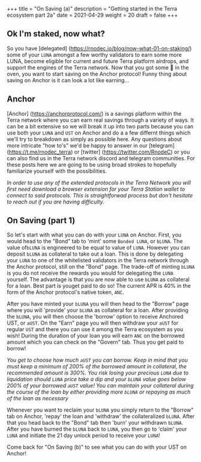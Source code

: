 +++ 
title = "On Saving (a)" 
description = "Getting started in the Terra ecosystem part 2a" 
date = 2021-04-29
weight = 20 
draft = false 
+++

## Ok I'm staked, now what?

So you have [delegated] (https://rnodec.io/blog/now-what-01-on-staking/) some of your `LUNA` amongst a few worthy validators to earn some more LUNA, become eligible for current and future Terra platform airdrops, and support the engines of the Terra network. Now that you got some 🥩 in the oven, you want to start saving on the Anchor protocol! Funny thing about saving on Anchor is it can look a lot like earning...

## Anchor

[Anchor] (https://anchorprotocol.com/) is a savings platform within the Terra network where you can earn real savings through a variety of ways. It can be a bit extensive so we will break it up into two parts because you can use both your `LUNA` and `UST` on Anchor and do a a few differnt things which we'll try to breakdown as simply as possible here. Any questions about more intricate "how to's" we'd be happy to answer in our [telegram] (https://t.me/rnodec_terra) or [twitter] (https://twitter.com/RnodeC) or you can also find us in the Terra network discord and telegram communities. For these posts here we are going to be using broad strokes to hopefully familiarize yourself with the possibilities.

_In order to use any of the extended protocols in the Terra Network you will first need download a browser extension for your Terra Station wallet to connect to said protocols. This is straightforwad process but don't hesitate to reach out if you are having difficulty._

## On Saving (part 1)

So let's start with what you can do with your `LUNA` on Anchor. First, you would head to the "Bond" tab to 'mint' some `Bonded LUNA`, or `bLUNA`. The value of`bLUNA` is engineered to be equal to value of `LUNA`. However you can deposit `bLUNA` as collateral to take out a loan. This is done by delegating your `LUNA` to one of the whitelisted validators in the Terra network through the Anchor protocol, still on the "Bond" page. The trade-off of minting `bLUNA` is you do not receive the rewards you would for delegating the `LUNA` yourself. The advantage is that you are now able to use `bLUNA` as collateral for a loan. Best part is youget paid to do so! The current APR is 40% in the form of the Anchor protocol's native token, `ANC`. 

After you have minted your `bLUNA` you will then head to the "Borrow" page where you will 'provide' your `bLUNA` as collateral for a loan. After providing the `bLUNA`, you will then choose the 'borrow' option to receive Anchored UST, or `aUST`. On the "Earn" page you will then withdraw your `aUST` for regular `UST` and there you can use it among the Terra ecosystem as you wish! During the duration of your loan you will earn `ANC` on the borrowed amount which you can check on the "Govern" tab. Thus you get paid to borrow!

_You get to choose how much `aUST` you can borrow. Keep in mind that you must keep a minimum of 200% of the borrowed amount in collateral, the recommended amount is 300%. You risk losing your precious `LUNA` due to liquidation should `LUNA` price take a dip and your `bLUNA` value goes below 200% of your borrowed `aUST` value! You can maintain your collateral during the course of the loan by either providing more `bLUNA` or repaying as much of the loan as necessary_

Whenever you want to reclaim your `bLUNA` you simply return to the "Borrow" tab on Anchor, 'repay' the loan and 'withdraw' the collateralized `bLUNA`. After that you head back to the "Bond" tab then 'burn' your withdrawn `bLUNA`. After you have burned the `bLUNA` back to `LUNA`, you then go to 'claim' your `LUNA` and initiate the 21 day unlock period to receive your `LUNA`!

Come back for "On Saving (b)" to see what you can do with your UST on Anchor!

